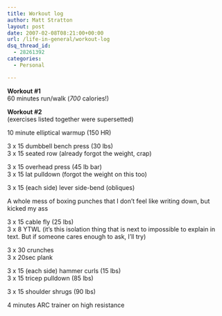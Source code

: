 ```yaml
---
title: Workout log
author: Matt Stratton
layout: post
date: 2007-02-08T08:21:00+00:00
url: /life-in-general/workout-log
dsq_thread_id:
  - 28261392
categories:
  - Personal

---
```

**Workout #1**  
60 minutes run/walk (_700_ calories!)

**Workout #2**  
(exercises listed together were supersetted)

10 minute elliptical warmup (150 HR)

3 x 15 dumbbell bench press (30 lbs)  
3 x 15 seated row (already forgot the weight, crap)

3 x 15 overhead press (45 lb bar)  
3 x 15 lat pulldown (forgot the weight on this too)

3 x 15 (each side) lever side-bend (obliques)

A whole mess of boxing punches that I don&#8217;t feel like writing down, but kicked my ass

3 x 15 cable fly (25 lbs)  
3 x 8 YTWL (it&#8217;s this isolation thing that is next to impossible to explain in text. But if someone cares enough to ask, I&#8217;ll try)

3 x 30 crunches  
3 x 20sec plank 

3 x 15 (each side) hammer curls (15 lbs)  
3 x 15 tricep pulldown (85 lbs)

3 x 15 shoulder shrugs (90 lbs)

4 minutes ARC trainer on high resistance